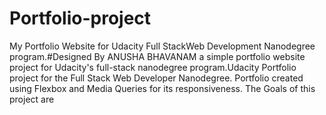# Portfolio-project
 My Portfolio Website for Udacity Full StackWeb Development Nanodegree program.#Designed By ANUSHA BHAVANAM a simple portfolio website project for Udacity's full-stack nanodegree program.Udacity Portfolio project for the Full Stack Web Developer Nanodegree. Portfolio created using Flexbox and Media Queries for its responsiveness. The Goals of this project are
 
